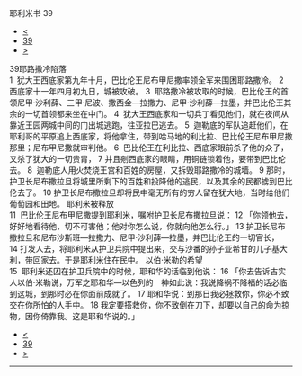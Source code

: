 ﻿





 耶利米书 39




* [<](bible/JER38.md)
* [39](bible/JER.md)
* [>](bible/JER40.md)



 
39耶路撒冷陷落  
1  犹大王西底家第九年十月，巴比伦王尼布甲尼撒率领全军来围困耶路撒冷。 
2  西底家十一年四月初九日，城被攻破。 
3  耶路撒冷被攻取的时候，巴比伦王的首领尼甲·沙利薛、三甲·尼波、撒西金—拉撒力、尼甲·沙利薛—拉墨，并巴比伦王其余的一切首领都来坐在中门。 
4  犹大王西底家和一切兵丁看见他们，就在夜间从靠近王园两城中间的门出城逃跑，往亚拉巴逃去。 
5  迦勒底的军队追赶他们，在耶利哥的平原追上西底家，将他拿住，带到哈马地的利比拉、巴比伦王尼布甲尼撒那里；尼布甲尼撒就审判他。 
6  巴比伦王在利比拉、西底家眼前杀了他的众子，又杀了犹大的一切贵胄， 
7 并且剜西底家的眼睛，用铜链锁着他，要带到巴比伦去。 
8  迦勒底人用火焚烧王宫和百姓的房屋，又拆毁耶路撒冷的城墙。 
9 那时，护卫长尼布撒拉旦将城里所剩下的百姓和投降他的逃民，以及其余的民都掳到巴比伦去了。 
10 护卫长尼布撒拉旦却将民中毫无所有的穷人留在犹大地，当时给他们葡萄园和田地。 耶利米被释放  
11  巴比伦王尼布甲尼撒提到耶利米，嘱咐护卫长尼布撒拉旦说： 
12 「你领他去，好好地看待他，切不可害他；他对你怎么说，你就向他怎么行。」 
13 护卫长尼布撒拉旦和尼布沙斯班—拉撒力、尼甲·沙利薛—拉墨，并巴比伦王的一切官长， 
14 打发人去，将耶利米从护卫兵院中提出来，交与沙番的孙子亚希甘的儿子基大利，带回家去。于是耶利米住在民中。 以伯·米勒的希望  
15  耶利米还囚在护卫兵院中的时候，耶和华的话临到他说： 
16 「你去告诉古实人以伯·米勒说，万军之耶和华—以色列的　神如此说：我说降祸不降福的话必临到这城，到那时必在你面前成就了。 
17 耶和华说：到那日我必拯救你，你必不致交在你所怕的人手中。 
18 我定要搭救你，你不致倒在刀下，却要以自己的命为掠物，因你倚靠我。这是耶和华说的。」 
* [<](bible/JER38.md)
* [39](bible/JER.md)
* [>](bible/JER40.md)





---









